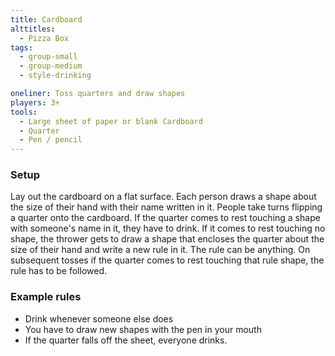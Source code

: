```yaml
---
title: Cardboard
alttitles:
  - Pizza Box
tags:
  - group-small
  - group-medium
  - style-drinking

oneliner: Toss quarters and draw shapes
players: 3+
tools:
  - Large sheet of paper or blank Cardboard
  - Quarter
  - Pen / pencil
---
```

### Setup
Lay out the cardboard on a flat surface. Each person draws a shape about the size of their hand with their name written in it. People take turns flipping a quarter onto the cardboard. If the quarter comes to rest touching a shape with someone's name in it, they have to drink. If it comes to rest touching no shape, the thrower gets to draw a shape that encloses the quarter about the size of their hand and write a new rule in it. The rule can be anything. On subsequent tosses if the quarter comes to rest touching that rule shape, the rule has to be followed.

### Example rules
* Drink whenever someone else does
* You have to draw new shapes with the pen in your mouth
* If the quarter falls off the sheet, everyone drinks.
